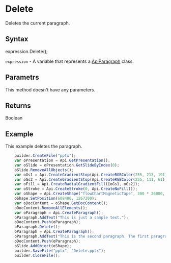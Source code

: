 # Delete

Deletes the current paragraph.

## Syntax

expression.Delete();

`expression` - A variable that represents a [ApiParagraph](../ApiParagraph.md) class.

## Parametrs

This method doesn't have any parameters.

## Returns

Boolean

## Example

This example deletes the paragraph.

```javascript
	builder.CreateFile("pptx");
	var oPresentation = Api.GetPresentation();
	var oSlide = oPresentation.GetSlideByIndex(0);
	oSlide.RemoveAllObjects();
	var oGs1 = Api.CreateGradientStop(Api.CreateRGBColor(255, 213, 191), 0);
	var oGs2 = Api.CreateGradientStop(Api.CreateRGBColor(255, 111, 61), 100000);
	var oFill = Api.CreateRadialGradientFill([oGs1, oGs2]);
	var oStroke = Api.CreateStroke(0, Api.CreateNoFill());
	var oShape = Api.CreateShape("flowChartMagneticTape", 300 * 36000, 130 * 36000, oFill, oStroke);
	oShape.SetPosition(608400, 1267200);
	var oDocContent = oShape.GetDocContent();
	oDocContent.RemoveAllElements();
	var oParagraph = Api.CreateParagraph();
	oParagraph.AddText("This is just a sample text.");
	oDocContent.Push(oParagraph);
	oParagraph.Delete();
	oParagraph = Api.CreateParagraph();
	oParagraph.AddText("This is the second paragraph. The first paragraph was removed from the shape content.");
	oDocContent.Push(oParagraph);
	oSlide.AddObject(oShape);
	builder.SaveFile("pptx", "Delete.pptx");
	builder.CloseFile();
```